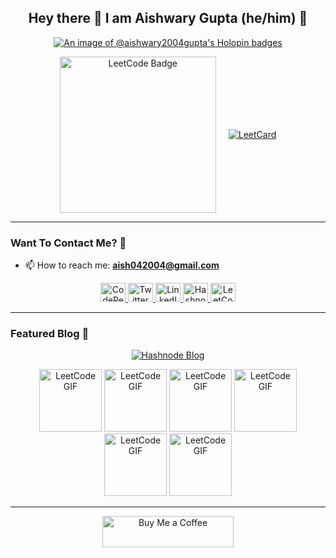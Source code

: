 <h2 align="center"> Hey there 👋 I am Aishwary Gupta (he/him) 🙋 </h2> 

<p align="center">
  <a href="https://holopin.io/@aishwary2004gupta">
    <img src="https://holopin.me/aishwary2004gupta" alt="An image of @aishwary2004gupta's Holopin badges" />
  </a>
</p>

<p align="center" style="display: flex; justify-content: center; align-items: center; gap: 20px;">
  <a href="https://leetcode.com/u/Aishwary2004Gupta/">
    <img src="https://leetcode-badge-showcase.vercel.app/api?username=Aishwary2004Gupta&theme=dark&filter=daily&border=border" alt="LeetCode Badge" width="250" />
  </a>
  <a href="https://leetcode.com/u/Aishwary2004Gupta/">
    <img src="https://leetcard.jacoblin.cool/Aishwary2004Gupta?ext=heatmap" alt="LeetCard" />
  </a>
</p>


---

### Want To Contact Me? 📱

- 📫 How to reach me: **aish042004@gmail.com**

<p align="center">
  <a href="https://codepen.io/aishwary2004gupta" target="blank">
    <img src="https://raw.githubusercontent.com/rahuldkjain/github-profile-readme-generator/master/src/images/icons/Social/codepen.svg" alt="CodePen" height="30" width="40" />
  </a>
  <a href="https://twitter.com/aish2004gupta" target="blank">
    <img src="https://raw.githubusercontent.com/rahuldkjain/github-profile-readme-generator/master/src/images/icons/Social/twitter.svg" alt="Twitter" height="30" width="40" />
  </a>
  <a href="https://linkedin.com/in/aishwary-gupta-" target="blank">
    <img src="https://raw.githubusercontent.com/rahuldkjain/github-profile-readme-generator/master/src/images/icons/Social/linked-in-alt.svg" alt="LinkedIn" height="30" width="40" />
  </a>
  <a href="https://hashnode.com/@aishwarygupta" target="blank">
    <img src="https://raw.githubusercontent.com/rahuldkjain/github-profile-readme-generator/master/src/images/icons/Social/hashnode.svg" alt="Hashnode" height="30" width="40" />
  </a>
  <a href="https://www.leetcode.com/aishwary2004gupta" target="blank">
    <img src="https://raw.githubusercontent.com/rahuldkjain/github-profile-readme-generator/master/src/images/icons/Social/leet-code.svg" alt="LeetCode" height="30" width="40" />
  </a>
</p>

---

### Featured Blog 📝

<p align="center">
  <a href="https://aishwarygupta.hashnode.dev/?source=top_nav_blog_home">
    <img src="https://github.com/user-attachments/assets/232abce3-1bfd-4708-9e29-5b1ec5caf24c" alt="Hashnode Blog" />
  </a>
</p>

<p align="center">
  <img src="https://assets.leetcode.com/static_assets/marketing/2024.gif" alt="LeetCode GIF" width="100" />
  <img src="https://assets.leetcode.com/static_assets/others/2550.gif" alt="LeetCode GIF" width="100" />
  <img src="https://assets.leetcode.com/static_assets/marketing/2024-200.gif" alt="LeetCode GIF" width="100" />
  <img src="https://assets.leetcode.com/static_assets/marketing/365_new.gif" alt="LeetCode GIF" width="100" />
  <img src="https://assets.leetcode.com/static_assets/marketing/2024-100-new.gif" alt="LeetCode GIF" width="100" />
  <img src="https://assets.leetcode.com/static_assets/marketing/2024-50.gif" alt="LeetCode GIF" width="100" />
</p>

---

<p align="center">
  <a href="https://www.buymeacoffee.com/aishwary_gupta">
    <img src="https://cdn.buymeacoffee.com/buttons/v2/default-yellow.png" alt="Buy Me a Coffee" height="50" width="210" />
  </a>
</p>
